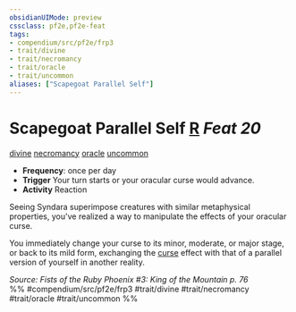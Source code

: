 ```yaml
---
obsidianUIMode: preview
cssclass: pf2e,pf2e-feat
tags:
- compendium/src/pf2e/frp3
- trait/divine
- trait/necromancy
- trait/oracle
- trait/uncommon
aliases: ["Scapegoat Parallel Self"]
---
```

# Scapegoat Parallel Self  [R](rules/core-rulebook/chapter-9-playing-the-game.md#Actions "Reaction") *Feat 20*  
[divine](rules/traits/divine.md "Divine Tradition Trait")  [necromancy](rules/traits/necromancy.md "Necromancy School Trait")  [oracle](rules/traits/oracle-apg.md "Oracle Class Trait")  [uncommon](rules/traits/uncommon.md "Uncommon Rarity Trait")  

- **Frequency**: once per day
- **Trigger** Your turn starts or your oracular curse would advance.
- **Activity** Reaction

Seeing Syndara superimpose creatures with similar metaphysical properties, you've realized a way to manipulate the effects of your oracular curse.

You immediately change your curse to its minor, moderate, or major stage, or back to its mild form, exchanging the [curse](rules/traits/curse.md "Curse Effect Trait") effect with that of a parallel version of yourself in another reality.

*Source: Fists of the Ruby Phoenix #3: King of the Mountain p. 76*  
%% #compendium/src/pf2e/frp3 #trait/divine #trait/necromancy #trait/oracle #trait/uncommon %%